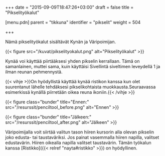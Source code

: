 +++
date = "2015-09-09T18:47:26+03:00"
draft = false
title = "Pikselityökalut"

[menu.pdn]
    parent = "tikkuna"
    identifier = "pikselit"
    weight = 504

+++

Nämä pikselityökalut sisältävät Kynän ja Väripoimijan.

{{< figure src="/kuvat/pikselityokalut.png" alt="Pikselityökalut" >}}

Kynää voi käyttää piirtääksesi yhden pikselin kerrallaan. Tämä on samanlainen, muttei sama, kuin käyttäisi Sivellintä siveltimen
leveydellä 1 ja ilman reunan pehmennystä.

{{< vihje >}}On hyödyllistä käyttää kynää ristikon kanssa kun olet suurentanut lähelle tehdäksesi pikselikohtaista muokkausta.Seuraavassa esimerkissä kynällä piirretään oikea reuna ikoniin.{{< /vihje >}}

{{< figure class="bunder" title="Ennen:" src="/resurssit/penciltool_before.png" alt="Ennen" >}}

{{< figure class="bunder" title="Jälkeen:" src="/resurssit/penciltool_after.png" alt="Jälkeen" >}}

Väripoimijalla voit siirtää valitun tason hiiren kursorin alla olevan pikselin joko edusta- tai taustaväriksi. Jos painat vasemmalla
hiiren napilla, valitset edustavärin. Hiiren oikealla napilla valitset taustavärin. Tämän työkalun kanssa
[Ristikko]({{< relref "nayta#ristikko" >}}) on hyödyllinen.
